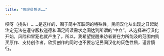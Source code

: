 ```yaml
---
title: "管理员想说……"
--- 
```

哎呀（挠头）……是这样的，囿于简中互联网的特殊性，民间汉化从出现之日起就注定无法在遵守版权道德和满足阅读需求之间达到所谓的“中立”。从选择进行汉化开始，风险和冒犯也就产生了。所以，我希望提醒来访者要在力所能及的范围内购买原作、支持创作者，欣赏创作的同时也不要忘记民间汉化的灰色性质，谨言慎行。   